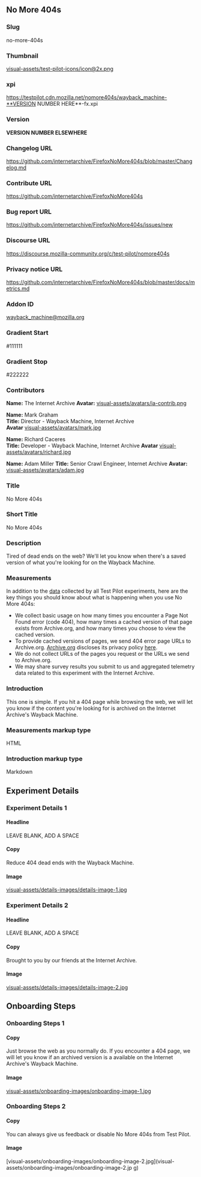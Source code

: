 ## No More 404s

### Slug
no-more-404s

### Thumbnail
[visual-assets/test-pilot-icons/icon@2x.png](visual-assets/test-pilot-icons/icon@2x.png)

### xpi
https://testpilot.cdn.mozilla.net/nomore404s/wayback_machine-**VERSION NUMBER HERE**-fx.xpi

### Version
**VERSION NUMBER ELSEWHERE**

### Changelog URL
https://github.com/internetarchive/FirefoxNoMore404s/blob/master/Changelog.md

### Contribute URL
https://github.com/internetarchive/FirefoxNoMore404s

### Bug report URL
https://github.com/internetarchive/FirefoxNoMore404s/issues/new

### Discourse URL
https://discourse.mozilla-community.org/c/test-pilot/nomore404s

### Privacy notice URL
https://github.com/internetarchive/FirefoxNoMore404s/blob/master/docs/metrics.md

### Addon ID
wayback_machine@mozilla.org

### Gradient Start
#111111

### Gradient Stop
#222222

### Contributors

**Name:** The Internet Archive
**Avatar:** [visual-assets/avatars/ia-contrib.png](visual-assets/avatars/ia-contrib.png)  


**Name:** Mark Graham  
**Title:** Director - Wayback Machine, Internet Archive  
**Avatar** [visual-assets/avatars/mark.jpg](visual-assets/avatars/mark.jpg)  

**Name:** Richard Caceres  
**Title:** Developer - Wayback Machine, Internet Archive
**Avatar** [visual-assets/avatars/richard.jpg](visual-assets/avatars/richard.jpg)  

**Name:** Adam Miller
**Title:** Senior Crawl Engineer, Internet Archive
**Avatar:** [visual-assets/avatars/adam.jpg](visual-assets/avatars/adam.jpg)

### Title
No More 404s

### Short Title
No More 404s

### Description
Tired of dead ends on the web? We'll let you know when there's a saved version of what you're looking for on the Wayback Machine.

### Measurements
In addition to the <a href="https://testpilot.firefox.com/privacy" target="_blank">data</a> collected by all Test Pilot experiments, here are the key things you should know about what is happening when you use No More 404s:
<ul>
<li>We collect basic usage on how many times you encounter a Page Not Found error (code 404), how many times a cached version of that page exists from Archive.org, and how many times you choose to view the cached version.</li>
<li>To provide cached versions of pages, we send 404 error page URLs to Archive.org. <a href="https://archive.org/" target=_blank">Archive.org</a> discloses its privacy policy <a href="https://archive.org/about/terms.php" target="blank">here</a>.</li>
<li>We do not  collect  URLs of the pages you request or the URLs we send to Archive.org.</li>
<li>We may share survey results you submit to us and aggregated telemetry data related to this experiment with the Internet Archive.</li>
</ul>

### Introduction
This one is simple. If you hit a 404 page while browsing the web, we will let you know if the content you're looking for is archived on the Internet Archive's Wayback Machine.

### Measurements markup type
HTML

### Introduction markup type
Markdown

## Experiment Details

### Experiment Details 1

#### Headline
LEAVE BLANK, ADD A SPACE

#### Copy 
Reduce 404 dead ends with the Wayback Machine.

#### Image
[visual-assets/details-images/details-image-1.jpg](visual-assets/details-images/details-image-1.jpg)

### Experiment Details 2

#### Headline
LEAVE BLANK, ADD A SPACE

#### Copy 
Brought to you by our friends at the Internet Archive.

#### Image
[visual-assets/details-images/details-image-2.jpg](visual-assets/details-images/details-image-2.jpg)

## Onboarding Steps

### Onboarding Steps 1

#### Copy 
Just browse the web as you normally do. If you encounter a 404 page, we will let you know if an archived version is a available on the Internet Archive's Wayback Machine.

#### Image
[visual-assets/onboarding-images/onboarding-image-1.jpg](visual-assets/onboarding-images/onboarding-image-1.jpg)

### Onboarding Steps 2

#### Copy 
You can always give us feedback or disable No More 404s from Test Pilot.

#### Image
[visual-assets/onboarding-images/onboarding-image-2.jpg](visual-assets/onboarding-images/onboarding-image-2.jp g)



